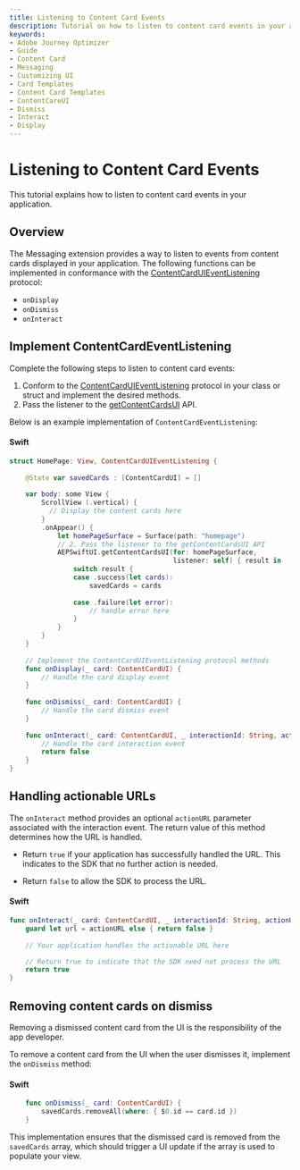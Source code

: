 ```yaml
---
title: Listening to Content Card Events
description: Tutorial on how to listen to content card events in your application.
keywords:
- Adobe Journey Optimizer
- Guide
- Content Card
- Messaging
- Customizing UI
- Card Templates
- Content Card Templates
- ContentCareUI
- Dismiss
- Interact
- Display
---
```


# Listening to Content Card Events

This tutorial explains how to listen to content card events in your application.

## Overview

The Messaging extension provides a way to listen to events from content cards displayed in your application. The following functions can be implemented in conformance with the [ContentCardUIEventListening](../public-classes/contentcarduieventlistening.md) protocol:

* `onDisplay`
* `onDismiss`
* `onInteract`

## Implement ContentCardEventListening

Complete the following steps to listen to content card events:

1. Conform to the [ContentCardUIEventListening](../public-classes/contentcarduieventlistening.md) protocol in your class or struct and implement the desired methods.
1. Pass the listener to the [getContentCardsUI](../api-usage.md#getcontentcardsui) API.

Below is an example implementation of `ContentCardEventListening`:

<CodeBlock slots="heading, code" repeat="1" languages="Swift" />

#### Swift

```swift
struct HomePage: View, ContentCardUIEventListening {
    
    @State var savedCards : [ContentCardUI] = []
    
    var body: some View {
        ScrollView (.vertical) {
          // Display the content cards here
        }
        .onAppear() {
            let homePageSurface = Surface(path: "homepage")
            // 2. Pass the listener to the getContentCardsUI API
            AEPSwiftUI.getContentCardsUI(for: homePageSurface,
                                         listener: self) { result in
                switch result {
                case .success(let cards):
                    savedCards = cards
                    
                case .failure(let error):
                    // handle error here                    
                }
            }
        }
    }
    
    // Implement the ContentCardUIEventListening protocol methods
    func onDisplay(_ card: ContentCardUI) {
        // Handle the card display event
    }
    
    func onDismiss(_ card: ContentCardUI) {
        // Handle the card dismiss event
    }
    
    func onInteract(_ card: ContentCardUI, _ interactionId: String, actionURL: URL?) -> Bool {
        // Handle the card interaction event
        return false
    }
}
```

## Handling actionable URLs

The `onInteract` method provides an optional `actionURL` parameter associated with the interaction event. The return value of this method determines how the URL is handled.

* Return `true` if your application has successfully handled the URL. This indicates to the SDK that no further action is needed.

* Return `false` to allow the SDK to process the URL.

<CodeBlock slots="heading, code" repeat="1" languages="Swift" />

#### Swift

```swift
func onInteract(_ card: ContentCardUI, _ interactionId: String, actionURL: URL?) -> Bool {
    guard let url = actionURL else { return false }
    
    // Your application handles the actionable URL here

    // Return true to indicate that the SDK need not process the URL
    return true
}
```

## Removing content cards on dismiss

<InlineAlert variant="info" slots="text"/>

Removing a dismissed content card from the UI is the responsibility of the app developer.

To remove a content card from the UI when the user dismisses it, implement the `onDismiss` method:

<CodeBlock slots="heading, code" repeat="1" languages="Swift" />

#### Swift

```swift
    func onDismiss(_ card: ContentCardUI) {
        savedCards.removeAll(where: { $0.id == card.id })
    }
```

This implementation ensures that the dismissed card is removed from the `savedCards` array, which should trigger a UI update if the array is used to populate your view.
